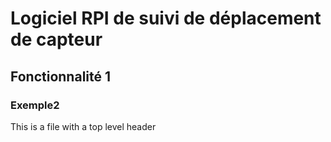 # Logiciel RPI de suivi de déplacement de capteur

## Fonctionnalité 1

### Exemple2

This is a file with a top level header